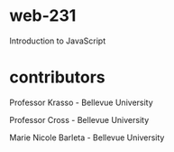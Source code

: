 # web-231
Introduction to JavaScript

# contributors

Professor Krasso - Bellevue University

Professor Cross - Bellevue University

Marie Nicole Barleta - Bellevue University
